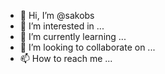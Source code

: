 - 👋 Hi, I’m @sakobs
- 👀 I’m interested in ...
- 🌱 I’m currently learning ...
- 💞️ I’m looking to collaborate on ...
- 📫 How to reach me ...

<!---
sakobs/sakobs is a ✨ special ✨ repository because its `README.md` (this file) appears on your GitHub profile.
You can click the Preview link to take a look at your changes.
--->
